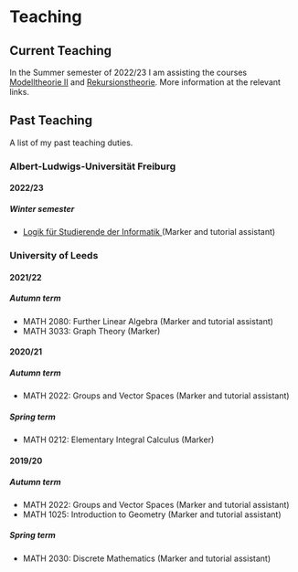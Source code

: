 
<html>
<body>
<h1> Teaching </h1>

<h2> Current Teaching </h2>

<p> In the Summer semester of 2022/23 I am assisting the courses <a href="https://fgallinaro.github.io/modelltheorie_2_23">Modelltheorie II</a> and <a href="https://home.mathematik.uni-freiburg.de/mildenberger/veranstaltungen/ss23/rekursionstheorie.html">Rekursionstheorie</a>. More information at the relevant links. </p>
	
<h2> Past Teaching </h2>

<p> A list of my past teaching duties. </p>
	
<h3> Albert-Ludwigs-Universität Freiburg </h3>
<h4> 2022/23 </h4>
<h5> Winter semester </h5>
<ul>
	<li> <a href="https://home.mathematik.uni-freiburg.de/mildenberger/veranstaltungen/ws22/logik.html">Logik für Studierende der Informatik </a> (Marker and tutorial assistant) </li>
</ul>
	
<h3> University of Leeds </h3>
<h4> 2021/22 </h4>
<h5> Autumn term </h5>
<ul>
	<li> MATH 2080: Further Linear Algebra (Marker and tutorial assistant) </li>
	<li> MATH 3033: Graph Theory (Marker) </li>
</ul>
<h4> 2020/21 </h4>
<h5> Autumn term </h5>
<ul>
	<li> MATH 2022: Groups and Vector Spaces (Marker and tutorial assistant) </li>
</ul>
<h5> Spring term </h5>
<ul>
	<li> MATH 0212: Elementary Integral Calculus (Marker) </li>
</ul>
<h4> 2019/20 </h4>
<h5> Autumn term </h5>
<ul>
	<li> MATH 2022: Groups and Vector Spaces (Marker and tutorial assistant) </li>
	<li> MATH 1025: Introduction to Geometry (Marker and tutorial assistant) </li>
</ul>
<h5> Spring term </h5>
<ul>
	<li> MATH 2030: Discrete Mathematics (Marker and tutorial assistant) </li>
</ul>
</body>
<html>
